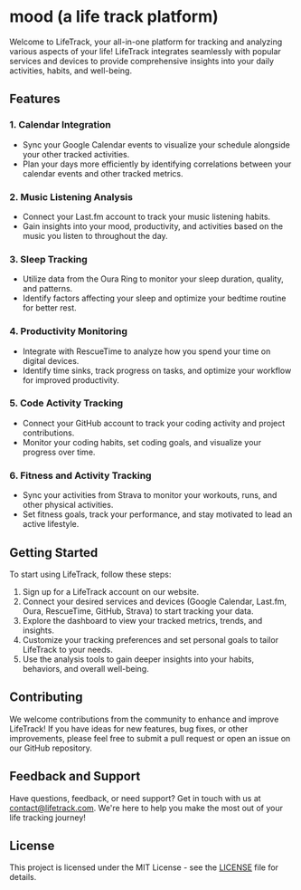 # mood (a life track platform)

Welcome to LifeTrack, your all-in-one platform for tracking and analyzing various aspects of your life! LifeTrack integrates seamlessly with popular services and devices to provide comprehensive insights into your daily activities, habits, and well-being.

## Features

### 1. Calendar Integration
- Sync your Google Calendar events to visualize your schedule alongside your other tracked activities.
- Plan your days more efficiently by identifying correlations between your calendar events and other tracked metrics.

### 2. Music Listening Analysis
- Connect your Last.fm account to track your music listening habits.
- Gain insights into your mood, productivity, and activities based on the music you listen to throughout the day.

### 3. Sleep Tracking
- Utilize data from the Oura Ring to monitor your sleep duration, quality, and patterns.
- Identify factors affecting your sleep and optimize your bedtime routine for better rest.

### 4. Productivity Monitoring
- Integrate with RescueTime to analyze how you spend your time on digital devices.
- Identify time sinks, track progress on tasks, and optimize your workflow for improved productivity.

### 5. Code Activity Tracking
- Connect your GitHub account to track your coding activity and project contributions.
- Monitor your coding habits, set coding goals, and visualize your progress over time.

### 6. Fitness and Activity Tracking
- Sync your activities from Strava to monitor your workouts, runs, and other physical activities.
- Set fitness goals, track your performance, and stay motivated to lead an active lifestyle.

## Getting Started

To start using LifeTrack, follow these steps:

1. Sign up for a LifeTrack account on our website.
2. Connect your desired services and devices (Google Calendar, Last.fm, Oura, RescueTime, GitHub, Strava) to start tracking your data.
3. Explore the dashboard to view your tracked metrics, trends, and insights.
4. Customize your tracking preferences and set personal goals to tailor LifeTrack to your needs.
5. Use the analysis tools to gain deeper insights into your habits, behaviors, and overall well-being.

## Contributing

We welcome contributions from the community to enhance and improve LifeTrack! If you have ideas for new features, bug fixes, or other improvements, please feel free to submit a pull request or open an issue on our GitHub repository.

## Feedback and Support

Have questions, feedback, or need support? Get in touch with us at [contact@lifetrack.com](mailto:contact@lifetrack.com). We're here to help you make the most out of your life tracking journey!

## License

This project is licensed under the MIT License - see the [LICENSE](LICENSE) file for details.
